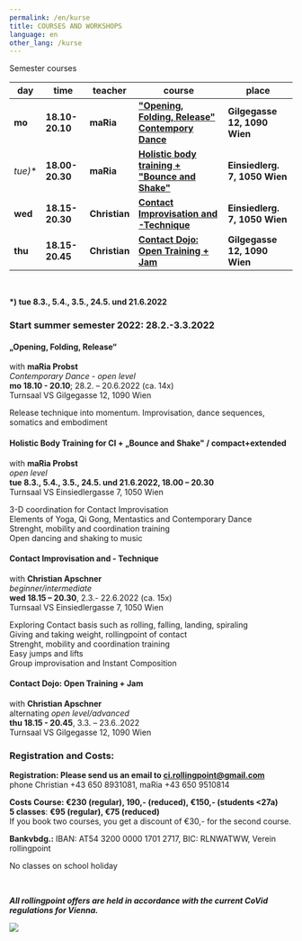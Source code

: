 ```yaml
---
permalink: /en/kurse
title: COURSES AND WORKSHOPS
language: en
other_lang: /kurse
---
```

Semester courses

| day       | time            | teacher       | course                                                         | place                         |
| --------- | --------------- | ------------- | -------------------------------------------------------------- | ----------------------------- |
| **mo**    | **18.10-20.10** | **maRia**     | **["Opening, Folding, Release" Contempory Dance](#mo)**        | **Gilgegasse 12, 1090 Wien**  |
| **tue*)** | **18.00-20.30** | **maRia**     | [](#die)**[Holistic body training + "Bounce and Shake"](#di)** | **Einsiedlerg. 7, 1050 Wien** |
| **wed**   | **18.15-20.30** | **Christian** | [](#mie)**[Contact Improvisation and -Technique](#mi)**        | **Einsiedlerg. 7, 1050 Wien** |
| **thu**   | **18.15-20.45** | **Christian** | **[Contact Dojo: Open Training + Jam](#do)**                   | **Gilgegasse 12, 1090 Wien**  |

&nbsp;

**\*) tue 8.3., 5.4., 3.5., 24.5. und 21.6.2022**

### Start summer semester 2022: 28.2.-3.3.2022

<div class="named-anchor" id="mo"></div>

#### „Opening, Folding, Release“

with **maRia Probst**\
*Contemporary Dance* - *open level*\
**mo 18.10 - 20.10**; 28.2. – 20.6.2022 (ca. 14x)\
Turnsaal VS Gilgegasse 12, 1090 Wien

Release technique into momentum. Improvisation, dance sequences, somatics and embodiment

<div class="named-anchor" id="di"></div>

#### Holistic Body Training for CI + „Bounce and Shake" / compact+extended

with **maRia Probst**\
*open level*\
**tue 8.3., 5.4., 3.5., 24.5. und 21.6.2022, 18.00 – 20.30**\
Turnsaal VS Einsiedlergasse 7, 1050 Wien

3-D coordination for Contact Improvisation\
Elements of Yoga, Qi Gong, Mentastics and Contemporary Dance\
Strenght, mobility and coordination training\
Open dancing and shaking to music

<div class="named-anchor" id="mi"></div>

#### Contact Improvisation and - Technique

with **Christian Apschner**\
*beginner/intermediate*\
**wed 18.15 – 20.30**, 2.3.- 22.6.2022 (ca. 15x)\
Turnsaal VS Einsiedlergasse 7, 1050 Wien

Exploring Contact basis such as rolling, falling, landing, spiraling\
Giving and taking weight, rollingpoint of contact\
Strenght, mobility and coordination training\
Easy jumps and lifts\
Group improvisation and Instant Composition

<div class="named-anchor" id="do"></div>

#### Contact Dojo: Open Training + Jam

with **Christian Apschner**\
alternating *open level/advanced*\
**thu 18.15 - 20.45**, 3.3. – 23.6..2022\
Turnsaal VS Gilgegasse 12, 1090 Wien

### Registration and Costs:

**Registration: Please send us an email to ci.rollingpoint@gmail.com**\
phone Christian +43 650 8931081, maRia +43 650 9510814

**Costs Course: €230 (regular), 190,- (reduced), €150,- (students <27a)**\
**5 classes**: **€95 (regular), €75 (reduced)**\
If you book two courses, you get a discount of €30,- for the second course.

**Bankvbdg.:** IBAN: AT54 3200 0000 1701 2717, BIC: RLNWATWW, Verein rollingpoint

No classes on school holiday

&nbsp;

***All rollingpoint offers are held in accordance with the current CoVid regulations for Vienna.***

![](/assets/uploads/img_0197.jpg)